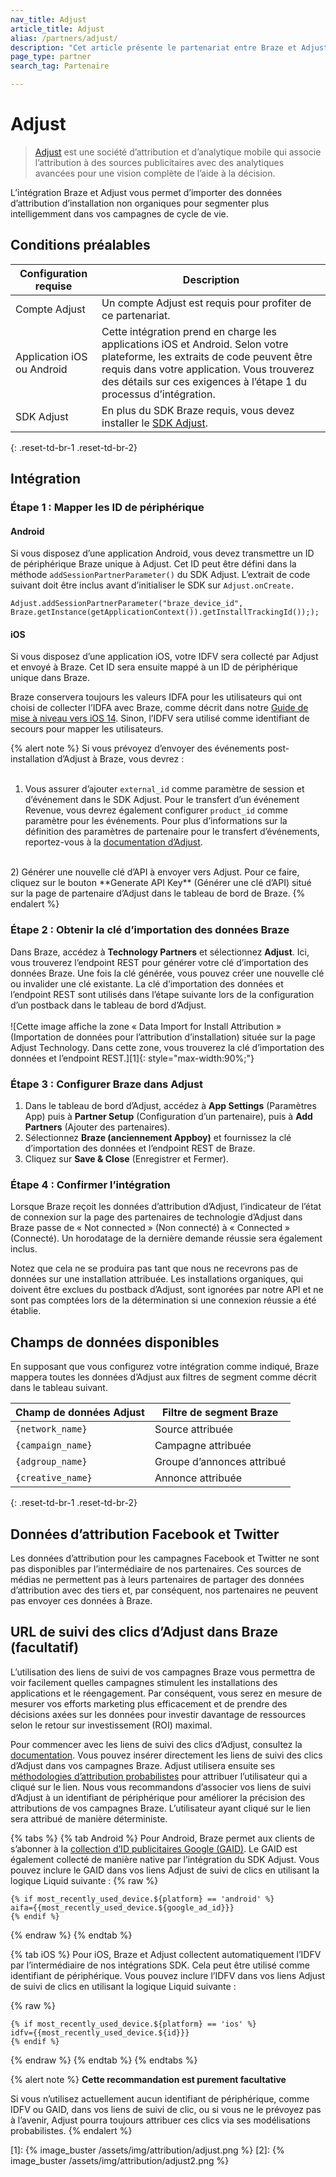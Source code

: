```yaml
---
nav_title: Adjust
article_title: Adjust
alias: /partners/adjust/
description: "Cet article présente le partenariat entre Braze et Adjust, une société d’attribution et d’analytique mobile qui vous permet d’importer des données d’attribution d’installation non organiques pour segmenter plus intelligemment dans vos campagnes de cycle de vie."
page_type: partner
search_tag: Partenaire

---
```


# Adjust

> [Adjust](https://www.adjust.com/) est une société d’attribution et d’analytique mobile qui associe l’attribution à des sources publicitaires avec des analytiques avancées pour une vision complète de l’aide à la décision.

L’intégration Braze et Adjust vous permet d’importer des données d’attribution d’installation non organiques pour segmenter plus intelligemment dans vos campagnes de cycle de vie.

## Conditions préalables

| Configuration requise | Description |
|---|---|
| Compte Adjust | Un compte Adjust est requis pour profiter de ce partenariat. |
| Application iOS ou Android | Cette intégration prend en charge les applications iOS et Android. Selon votre plateforme, les extraits de code peuvent être requis dans votre application. Vous trouverez des détails sur ces exigences à l’étape 1 du processus d’intégration. |
| SDK Adjust | En plus du SDK Braze requis, vous devez installer le [SDK Adjust](https://docs.adjust.com/en/getting-started/#integrate-the-adjust-sdk). |
{: .reset-td-br-1 .reset-td-br-2}

## Intégration

### Étape 1 : Mapper les ID de périphérique

#### Android

Si vous disposez d’une application Android, vous devez transmettre un ID de périphérique Braze unique à Adjust. Cet ID peut être défini dans la méthode `addSessionPartnerParameter()` du SDK Adjust. L’extrait de code suivant doit être inclus avant d’initialiser le SDK sur `Adjust.onCreate.`

```
Adjust.addSessionPartnerParameter("braze_device_id", Braze.getInstance(getApplicationContext()).getInstallTrackingId()););
```

#### iOS 

Si vous disposez d’une application iOS, votre IDFV sera collecté par Adjust et envoyé à Braze. Cet ID sera ensuite mappé à un ID de périphérique unique dans Braze.

Braze conservera toujours les valeurs IDFA pour les utilisateurs qui ont choisi de collecter l’IDFA avec Braze, comme décrit dans notre [Guide de mise à niveau vers iOS 14]({{site.baseurl}}/developer_guide/platform_integration_guides/ios/ios_14/#idfa). Sinon, l’IDFV sera utilisé comme identifiant de secours pour mapper les utilisateurs.

{% alert note %}
Si vous prévoyez d’envoyer des événements post-installation d’Adjust à Braze, vous devrez : <br>
<br>
1) Vous assurer d’ajouter `external_id` comme paramètre de session et d’événement dans le SDK Adjust. Pour le transfert d’un événement Revenue, vous devrez également configurer `product_id` comme paramètre pour les événements. Pour plus d’informations sur la définition des paramètres de partenaire pour le transfert d’événements, reportez-vous à la [documentation d’Adjust](https://github.com/adjust/sdks).<br>
<br>
2) Générer une nouvelle clé d’API à envoyer vers Adjust. Pour ce faire, cliquez sur le bouton **Generate API Key** (Générer une clé d’API) situé sur la page de partenaire d’Adjust dans le tableau de bord de Braze.
{% endalert %}

### Étape 2 : Obtenir la clé d’importation des données Braze

Dans Braze, accédez à **Technology Partners** et sélectionnez **Adjust**. Ici, vous trouverez l’endpoint REST pour générer votre clé d’importation des données Braze. Une fois la clé générée, vous pouvez créer une nouvelle clé ou invalider une clé existante. La clé d’importation des données et l’endpoint REST sont utilisés dans l’étape suivante lors de la configuration d’un postback dans le tableau de bord d’Adjust.<br>
<br>
![Cette image affiche la zone « Data Import for Install Attribution » (Importation de données pour l’attribution d’installation) située sur la page Adjust Technology. Dans cette zone, vous trouverez la clé d’importation des données et l’endpoint REST.][1]{: style="max-width:90%;"}

### Étape 3 : Configurer Braze dans Adjust

1. Dans le tableau de bord d’Adjust, accédez à **App Settings** (Paramètres App) puis à **Partner Setup** (Configuration d’un partenaire), puis à **Add Partners** (Ajouter des partenaires).
2. Sélectionnez **Braze (anciennement Appboy)** et fournissez la clé d’importation des données et l’endpoint REST de Braze.
3. Cliquez sur **Save & Close** (Enregistrer et Fermer).

### Étape 4 : Confirmer l’intégration

Lorsque Braze reçoit les données d’attribution d’Adjust, l’indicateur de l’état de connexion sur la page des partenaires de technologie d’Adjust dans Braze passe de « Not connected » (Non connecté) à « Connected » (Connecté). Un horodatage de la dernière demande réussie sera également inclus. 

Notez que cela ne se produira pas tant que nous ne recevrons pas de données sur une installation attribuée. Les installations organiques, qui doivent être exclues du postback d’Adjust, sont ignorées par notre API et ne sont pas comptées lors de la détermination si une connexion réussie a été établie.

## Champs de données disponibles

En supposant que vous configurez votre intégration comme indiqué, Braze mappera toutes les données d’Adjust aux filtres de segment comme décrit dans le tableau suivant.

| Champ de données Adjust | Filtre de segment Braze |
| --- | --- |
| `{network_name}` | Source attribuée |
| `{campaign_name}` | Campagne attribuée |
| `{adgroup_name}` | Groupe d’annonces attribué |
| `{creative_name}` | Annonce attribuée |
{: .reset-td-br-1 .reset-td-br-2}

## Données d’attribution Facebook et Twitter

Les données d’attribution pour les campagnes Facebook et Twitter ne sont pas disponibles par l’intermédiaire de nos partenaires. Ces sources de médias ne permettent pas à leurs partenaires de partager des données d’attribution avec des tiers et, par conséquent, nos partenaires ne peuvent pas envoyer ces données à Braze.

## URL de suivi des clics d’Adjust dans Braze (facultatif)

L’utilisation des liens de suivi de vos campagnes Braze vous permettra de voir facilement quelles campagnes stimulent les installations des applications et le réengagement. Par conséquent, vous serez en mesure de mesurer vos efforts marketing plus efficacement et de prendre des décisions axées sur les données pour investir davantage de ressources selon le retour sur investissement (ROI) maximal.

Pour commencer avec les liens de suivi des clics d’Adjust, consultez la [documentation](https://help.adjust.com/tracking/attribution/tracker-urls). Vous pouvez insérer directement les liens de suivi des clics d’Adjust dans vos campagnes Braze. Adjust utilisera ensuite ses [méthodologies d’attribution probabilistes](https://www.adjust.com/blog/attribution-compatible-with-ios14/) pour attribuer l’utilisateur qui a cliqué sur le lien. Nous vous recommandons d’associer vos liens de suivi d’Adjust à un identifiant de périphérique pour améliorer la précision des attributions de vos campagnes Braze. L’utilisateur ayant cliqué sur le lien sera attribué de manière déterministe.

{% tabs %}
{% tab Android %}
Pour Android, Braze permet aux clients de s’abonner à la [collection d’ID publicitaires Google (GAID)]({{site.baseurl}}/developer_guide/platform_integration_guides/android/initial_sdk_setup/optional_gaid_collection/#optional-google-advertising-id). Le GAID est également collecté de manière native par l’intégration du SDK Adjust. Vous pouvez inclure le GAID dans vos liens Adjust de suivi de clics en utilisant la logique Liquid suivante :
{% raw %}
```
{% if most_recently_used_device.${platform} == 'android' %}
aifa={{most_recently_used_device.${google_ad_id}}}
{% endif %}
```
{% endraw %}
{% endtab %}

{% tab iOS %}
Pour iOS, Braze et Adjust collectent automatiquement l’IDFV par l’intermédiaire de nos intégrations SDK. Cela peut être utilisé comme identifiant de périphérique. Vous pouvez inclure l’IDFV dans vos liens Adjust de suivi de clics en utilisant la logique Liquid suivante :

{% raw %}
```
{% if most_recently_used_device.${platform} == 'ios' %}
idfv={{most_recently_used_device.${id}}}
{% endif %}
```
{% endraw %}
{% endtab %}
{% endtabs %}

{% alert note %}
**Cette recommandation est purement facultative**<br>

Si vous n’utilisez actuellement aucun identifiant de périphérique, comme IDFV ou GAID, dans vos liens de suivi de clic, ou si vous ne le prévoyez pas à l’avenir, Adjust pourra toujours attribuer ces clics via ses modélisations probabilistes.
{% endalert %}

[1]: {% image_buster /assets/img/attribution/adjust.png %}
[2]: {% image_buster /assets/img/attribution/adjust2.png %}